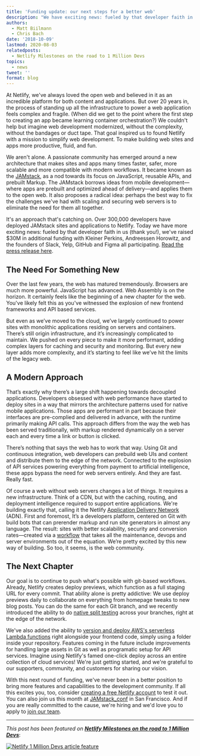 ```yaml
---
title: 'Funding update: our next steps for a better web'
description: "We have exciting news: fueled by that developer faith in us (thank you!), we’ve raised $30M in additional funding with Kleiner Perkins, Andreessen Horowitz, and the founders of Slack, Yelp, GitHub and Figma all participating."
authors:
  - Matt Biilmann
  - Chris Bach
date: '2018-10-09'
lastmod: 2020-08-03
relatedposts:
  - Netlify Milestones on the road to 1 Million Devs
topics:
  - news
tweet: ''
format: blog
---
```

At Netlify, we've always loved the open web and believed in it as an incredible platform for both content and applications. But over 20 years in, the process of standing up all the infrastructure to power a web application feels complex and fragile. (When did we get to the point where the first step to creating an app became learning container orchestration?) We couldn't help but imagine web development modernized, without the complexity, without the bandages or duct tape. That goal inspired us to found Netlify with a mission to simplify web development. To make building web sites and apps more productive, fluid, and fun. 

We aren't alone. A passionate community has emerged around a new architecture that makes sites and apps many times faster, safer, more scalable and more compatible with modern workflows. It became known as the [JAMstack](https://jamstack.org/), as a nod towards its focus on JavaScript, reusable APIs, and prebuilt Markup. The JAMstack borrows ideas from mobile development—where apps are prebuilt and optimized ahead of delivery—and applies them to the open web. It also proposes a radical idea: perhaps the best way to fix the challenges we've had with scaling and securing web servers is to eliminate the need for them all together.

It's an approach that's catching on. Over 300,000 developers have deployed JAMstack sites and applications to Netlify.  Today we have more exciting news: fueled by that developer faith in us (thank you!), we've raised $30M in additional funding with Kleiner Perkins, Andreessen Horowitz, and the founders of Slack, Yelp, GitHub and Figma all participating. [Read the press release here](/blog/2018/10/09/netlify-raises-30m-to-replace-webservers-with-a-global-application-delivery-network/).

## The Need For Something New

Over the last few years, the web has matured tremendously. Browsers are much more powerful. JavaScript has advanced. Web Assembly is on the horizon. It certainly feels like the beginning of a new chapter for the web. You've likely felt this as you've witnessed the explosion of new frontend frameworks and API based services.

But even as we’ve moved to the cloud, we’ve largely continued to power sites with monolithic applications residing on servers and containers. There’s still origin infrastructure, and it’s increasingly complicated to maintain. We pushed on every piece to make it more performant, adding complex layers for caching and security and monitoring. But every new layer adds more complexity, and it’s starting to feel like we’ve hit the limits of the legacy web.

## A Modern Approach

That’s exactly why there’s a large shift happening towards decoupled applications. Developers obsessed with web performance have started to deploy sites in a way that mirrors the architecture patterns used for native mobile applications. Those apps are performant in part because their interfaces are pre-complied and delivered in advance, with the runtime primarily making API calls. This approach differs from the way the web has been served traditionally, with markup rendered dynamically on a server each and every time a link or button is clicked. 

There’s nothing that says the web has to work that way.  Using Git and continuous integration, web developers can prebuild web UIs and content and distribute them to the edge of the network. Connected to the explosion of API services powering everything from payment to artificial intelligence, these apps bypass the need for web servers entirely. And they are fast. Really fast.

Of course a web without web servers changes a lot of things. It requires a new infrastructure. Think of a CDN, but with the caching, routing, and deployment intelligence required to support entire applications. We're building exactly that, calling it the Netlify [Application Delivery Network ](/features/adn/)(ADN). First and foremost, It’s a developers platform, centered on Git with build bots that can prerender markup and run site generators in almost any language. The result: sites with better scalability, security and conversion rates—created via a [workflow](/features/workflow/) that takes all the maintenance, devops and server environments out of the equation. We’re pretty excited by this new way of building. So too, it seems, is the web community.

## The Next Chapter

Our goal is to continue to push what's possible with git-based workflows. Already, Netlify creates deploy previews, which function as a full staging URL for every commit. That ability alone is pretty addictive: We use deploy previews daily to collaborate on everything from homepage tweaks to new blog posts. You can do the same for each Git branch, and we recently introduced the ability to do [native split testing](https://medium.com/netlify/10-netlify-features-to-surprise-and-delight-225e846b7b21) across your branches, right at the edge of the network. 

We've also added the ability to [version and deploy AWS's serverless Lambda functions](/features/functions/) right alongside your frontend code, simply using a folder inside your repository. Features coming in the future include improvements for handling large assets in Git as well as programatic setup for API services. Imagine using Netlify's famed one-click deploy across an entire collection of cloud services! We're just getting started, and we're grateful to our supporters, community, and customers for sharing our vision.

With this next round of funding, we've never been in a better position to bring more features and capabilities to the development community. If all this excites you, too, consider [creating a free Netlify account](/pricing/) to test it out. You can also join us this month at [JAMstack_conf](https://jamstackconf.com/) in San Francisco. And if you are really committed to the cause, we're hiring and we'd love you to apply to [join our team](/careers/).

---

_This post has been featured on **[Netlify Milestones on the road to 1 Million Devs](https://www.netlify.com/blog/2020/08/03/netlify-milestones-on-the-road-to-1-million-devs/#world-s-first-jamstack-conf)**_:

[![Netlify 1 Million Devs article feature](/img/blog/featured-on-1-million-devs-banner.png)](https://www.netlify.com/blog/2020/08/03/netlify-milestones-on-the-road-to-1-million-devs/#world-s-first-jamstack-conf)